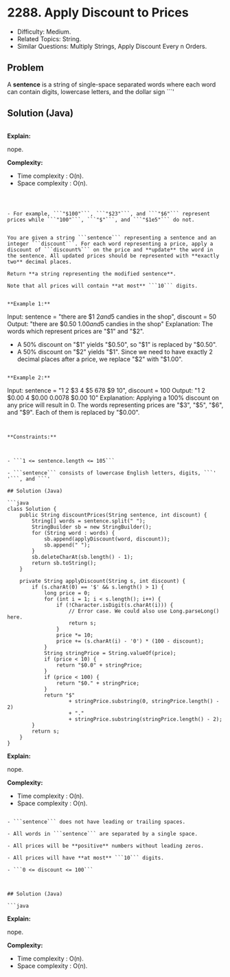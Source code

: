 # 2288. Apply Discount to Prices

- Difficulty: Medium.
- Related Topics: String.
- Similar Questions: Multiply Strings, Apply Discount Every n Orders.

## Problem

A **sentence** is a string of single-space separated words where each word can contain digits, lowercase letters, and the dollar sign ```'

## Solution (Java)

```java

```

**Explain:**

nope.

**Complexity:**

* Time complexity : O(n).
* Space complexity : O(n).
```. A word represents a **price** if it is a sequence of digits preceded by a dollar sign.


	
- For example, ```"$100"```, ```"$23"```, and ```"$6"``` represent prices while ```"100"```, ```"$"```, and ```"$1e5"``` do not.


You are given a string ```sentence``` representing a sentence and an integer ```discount```. For each word representing a price, apply a discount of ```discount%``` on the price and **update** the word in the sentence. All updated prices should be represented with **exactly two** decimal places.

Return **a string representing the modified sentence**.

Note that all prices will contain **at most** ```10``` digits.

 
**Example 1:**

```
Input: sentence = "there are $1 $2 and 5$ candies in the shop", discount = 50
Output: "there are $0.50 $1.00 and 5$ candies in the shop"
Explanation: 
The words which represent prices are "$1" and "$2". 
- A 50% discount on "$1" yields "$0.50", so "$1" is replaced by "$0.50".
- A 50% discount on "$2" yields "$1". Since we need to have exactly 2 decimal places after a price, we replace "$2" with "$1.00".
```

**Example 2:**

```
Input: sentence = "1 2 $3 4 $5 $6 7 8$ $9 $10$", discount = 100
Output: "1 2 $0.00 4 $0.00 $0.00 7 8$ $0.00 $10$"
Explanation: 
Applying a 100% discount on any price will result in 0.
The words representing prices are "$3", "$5", "$6", and "$9".
Each of them is replaced by "$0.00".
```

 
**Constraints:**


	
- ```1 <= sentence.length <= 105```
	
- ```sentence``` consists of lowercase English letters, digits, ```' '```, and ```'

## Solution (Java)

```java
class Solution {
    public String discountPrices(String sentence, int discount) {
        String[] words = sentence.split(" ");
        StringBuilder sb = new StringBuilder();
        for (String word : words) {
            sb.append(applyDiscount(word, discount));
            sb.append(" ");
        }
        sb.deleteCharAt(sb.length() - 1);
        return sb.toString();
    }

    private String applyDiscount(String s, int discount) {
        if (s.charAt(0) == '$' && s.length() > 1) {
            long price = 0;
            for (int i = 1; i < s.length(); i++) {
                if (!Character.isDigit(s.charAt(i))) {
                    // Error case. We could also use Long.parseLong() here.
                    return s;
                }
                price *= 10;
                price += (s.charAt(i) - '0') * (100 - discount);
            }
            String stringPrice = String.valueOf(price);
            if (price < 10) {
                return "$0.0" + stringPrice;
            }
            if (price < 100) {
                return "$0." + stringPrice;
            }
            return "$"
                    + stringPrice.substring(0, stringPrice.length() - 2)
                    + "."
                    + stringPrice.substring(stringPrice.length() - 2);
        }
        return s;
    }
}
```

**Explain:**

nope.

**Complexity:**

* Time complexity : O(n).
* Space complexity : O(n).
```.
	
- ```sentence``` does not have leading or trailing spaces.
	
- All words in ```sentence``` are separated by a single space.
	
- All prices will be **positive** numbers without leading zeros.
	
- All prices will have **at most** ```10``` digits.
	
- ```0 <= discount <= 100```



## Solution (Java)

```java

```

**Explain:**

nope.

**Complexity:**

* Time complexity : O(n).
* Space complexity : O(n).
